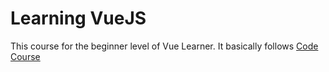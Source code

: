 # Learning VueJS

This course for the beginner level of Vue Learner. It basically follows [Code Course](https://codecourse.com/courses/learn-vue-js)
